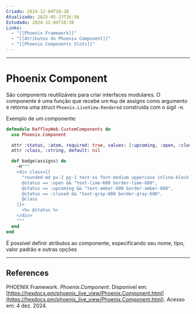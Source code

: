 ```yaml
---
Criado: 2024-12-04T10:38
Atualizado: 2025-05-23T16:56
Estudado: 2024-12-04T10:38
Links:
  - "[[Phoenix Framework]]"
  - "[[Atributos do Phoenix Component]]"
  - "[[Phoenix Components Slots]]"
---
```

---
# Phoenix Component

São components reutilizáveis para criar interfaces modulares. O componente é uma função que recebe um `Map` de assigns como argumento e retorna uma struct `Phoenix.LiveView.Rendered` construída com o sigil `~H`.

Exemplo de um componente:

```elixir
defmodule RaffleyWeb.CustomComponents do
  use Phoenix.Component

  attr :status, :atom, required: true, values: [:upcoming, :open, :close]
  attr :class, :string, default: nil

  def badge(assigns) do
    ~H"""
    <div class={[
      "rounded-md px-2 py-1 text-xs font-medium uppercase inline-block border",
      @status == :open && "text-lime-600 border-lime-600",
      @status == :upcoming && "text-amber-600 border-amber-600",
      @status == :closed && "text-gray-600 border-gray-600",
      @class
    ]}>
      <%= @status %>
    </div>
    """
  end
end
```

É possível definir atributos ao componente, especificando seu nome, tipo, valor padrão e outras opções

---
## References

PHOENIX Framework. _Phoenix.Component_. Disponível em: [https://hexdocs.pm/phoenix_live_view/Phoenix.Component.html](https://hexdocs.pm/phoenix_live_view/Phoenix.Component.html). Acesso em: 4 dez. 2024.